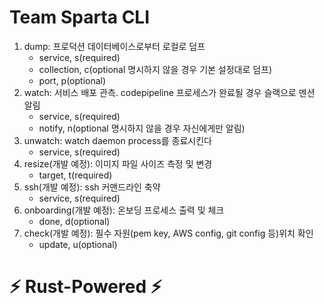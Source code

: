 # Team Sparta CLI

1. dump: 프로덕션 데이터베이스로부터 로컬로 덤프
   - service, s(required)
   - collection, c(optional 명시하지 않을 경우 기본 설정대로 덤프)
   - port, p(optional)
2. watch: 서비스 배포 관측. codepipeline 프로세스가 완료될 경우 슬랙으로 멘션 알림
   - service, s(required)
   - notify, n(optional 명시하지 않을 경우 자신에게만 알림)
3. unwatch: watch daemon process를 종료시킨다
   - service, s(required)
4. resize(개발 예정): 이미지 파일 사이즈 측정 및 변경
   - target, t(required)
5. ssh(개발 예정): ssh 커맨드라인 축약
   - service, s(required)
6. onboarding(개발 예정): 온보딩 프로세스 출력 및 체크
   - done, d(optional)
7. check(개발 예정): 필수 자원(pem key, AWS config, git config 등)위치 확인
   - update, u(optional)

# ⚡️ Rust-Powered ⚡️
